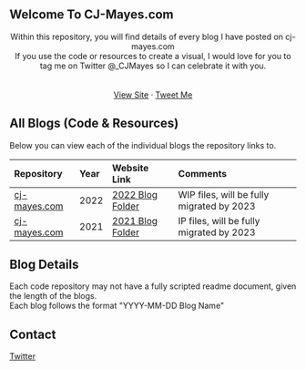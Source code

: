 <!-- PROJECT LOGO -->
<br />

  
<!-- ABOUT THE PROJECT -->
## Welcome To CJ-Mayes.com

  <p align="center">
    Within this repository, you will find details of every blog I have posted on cj-mayes.com
    <br />
    If you use the code or resources to create a visual, I would love for you to tag me on Twitter @_CJMayes so I can celebrate it with you.
    <br />
    <br />
    <br />
    <a href="https://cj-mayes.com/">View Site</a>
    ·
    <a href="https://twitter.com/_CJMayes">Tweet Me</a>
  </p>
</div>

<!-- ABOUT THE PROJECT -->
## All Blogs (Code & Resources)

Below you can view each of the individual blogs the repository links to.

| Repository                   | Year                   | Website Link                                                                             | Comments                                  |
|:-----------------------------|:-----------------------|:-----------------------------------------------------------------------------------------|:------------------------------------------|
| [cj-mayes.com](cj-mayes.com)                 | 2022     | [2022 Blog Folder](https://github.com/CJ-Mayes/Website-Tutorials/tree/main/2022%20Blogs) | WIP files, will be fully migrated by 2023 |
| [cj-mayes.com](cj-mayes.com) | 2021 | [2021 Blog Folder](https://github.com/CJ-Mayes/Website-Tutorials/tree/main/2021%20Blogs) | IP files, will be fully migrated by 2023                                           |


<!-- Details -->
## Blog Details
Each code repository may not have a fully scripted readme document, given the length of the blogs.
<br />
Each blog follows the format "YYYY-MM-DD Blog Name"

<!-- CONTACT -->
## Contact
[Twitter](www.twitter.com/@_CJMayes)

